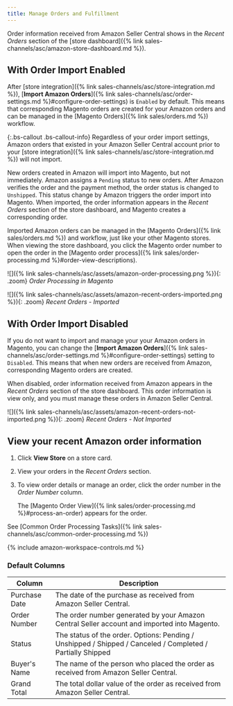 ```yaml
---
title: Manage Orders and Fulfillment
---
```



Order information received from Amazon Seller Central shows in the _Recent Orders_ section of the [store dashboard]({% link sales-channels/asc/amazon-store-dashboard.md %}).

## With Order Import Enabled

After [store integration]({% link sales-channels/asc/store-integration.md %}), [**Import Amazon Orders**]({% link sales-channels/asc/order-settings.md %}#configure-order-settings) is `Enabled` by default. This means that corresponding Magento orders are created for your Amazon orders and can be managed in the [Magento Orders]({% link sales/orders.md %}) workflow.

{:.bs-callout .bs-callout-info}
Regardless of your order import settings, Amazon orders that existed in your Amazon Seller Central account prior to your [store integration]({% link sales-channels/asc/store-integration.md %}) will not import.

New orders created in Amazon will import into Magento, but not immediately. Amazon assigns a `Pending` status to new orders. After Amazon verifies the order and the payment method, the order status is changed to `Unshipped`. This status change by Amazon triggers the order import into Magento. When imported, the order information appears in the _Recent Orders_ section of the store dashboard, and Magento creates a corresponding order.

Imported Amazon orders can be managed in the [Magento Orders]({% link sales/orders.md %}) and workflow, just like your other Magento stores. When viewing the store dashboard, you click the Magento order number to open the order in the [Magento order process]({% link sales/order-processing.md %}#order-view-descriptions).

![]({% link sales-channels/asc/assets/amazon-order-processing.png %}){: .zoom}
_Order Processing in Magento_

![]({% link sales-channels/asc/assets/amazon-recent-orders-imported.png %}){: .zoom}
_Recent Orders - Imported_

## With Order Import Disabled

If you do not want to import and manage your your Amazon orders in Magento, you can change the [**Import Amazon Orders**]({% link sales-channels/asc/order-settings.md %}#configure-order-settings) setting to `Disabled`. This means that when new orders are received from Amazon, corresponding Magento orders are created.

When disabled, order information received from Amazon appears in the _Recent Orders_ section of the store dashboard. This order information is view only, and you must manage these orders in Amazon Seller Central.

![]({% link sales-channels/asc/assets/amazon-recent-orders-not-imported.png %}){: .zoom}
_Recent Orders - Not Imported_

## View your recent Amazon order information

1. Click **View Store** on a store card.

1. View your orders in the _Recent Orders_ section.

1. To view order details or manage an order, click the order number in the _Order Number_ column.

    The [Magento Order View]({% link sales/order-processing.md %}#process-an-order) appears for the order.

See [Common Order Processing Tasks]({% link sales-channels/asc/common-order-processing.md %})

{% include amazon-workspace-controls.md %}

### Default Columns

|Column|Description|
|---|---|
|Purchase Date|The date of the purchase as received from Amazon Seller Central.|
|Order Number|The order number generated by your Amazon Central Seller account and imported into Magento. |
|Status|The status of the order. Options: Pending / Unshipped / Shipped / Canceled / Completed / Partially Shipped |
|Buyer's Name|The name of the person who placed the order as received from Amazon Seller Central.|
|Grand Total|The total dollar value of the order as received from Amazon Seller Central.|
